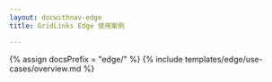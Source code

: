 ```yaml
---
layout: docwithnav-edge
title: GridLinks Edge 使用案例

---
```


{% assign docsPrefix = "edge/" %}
{% include templates/edge/use-cases/overview.md %}